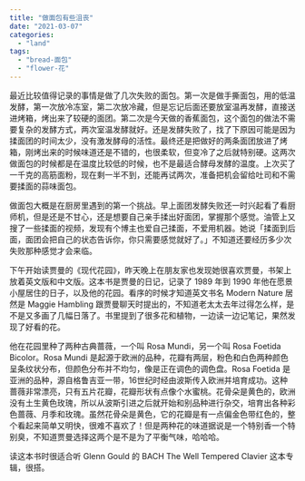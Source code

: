 ```yaml
---
title: "做面包有些沮丧"
date: "2021-03-07"
categories: 
  - "land"
tags: 
  - "bread-面包"
  - "flower-花"
---
```


最近比较值得记录的事情是做了几次失败的面包。第一次是做手撕面包，用的低温发酵，第一次放冷冻室，第二次放冷藏，但是忘记后面还要放室温再发酵，直接送进烤箱，烤出来了较硬的面团。第二次是今天做的香蕉面包，这个面包的做法不需要复杂的发酵方式，两次室温发酵就好。还是发酵失败了，找了下原因可能是因为揉面团的时间太少，没有激发酵母的活性。最终还是把做好的两条面团放进了烤箱，刚烤出来的时候味道还是不错的，也很柔软，但变冷了之后就特别硬。这两次做面包的时候都是在温度比较低的时候，也不是最适合酵母发酵的温度。上次买了一千克的高筋面粉，现在剩一半不到，还能再试两次，准备把机会留给吐司和不需要揉面的蒜味面包。  
  
做面包大概是在厨房里遇到的第一个挑战。早上面团发酵失败还一时兴起看了看厨师机，但是还是不甘心，还是想要自己亲手揉出好面团，掌握那个感觉。油管上又搜了一些揉面的视频，发现有个博主也爱自己揉面，不爱用机器。她说「揉面到后面，面团会把自己的状态告诉你，你只需要感觉就好了。」不知道还要经历多少次失败那种感觉才会来临。  
  
下午开始读贾曼的《现代花园》，昨天晚上在朋友家也发现她很喜欢贾曼，书架上放着英文版和中文版。这本书是贾曼的日记，记录了 1989 年到 1990 年他在愿景小屋居住的日子，以及他的花园。看序的时候才知道英文书名 Modern Nature 居然是 Maggie Hambling 跟贾曼聊天时提出的，不知道老太太去年过得怎么样，是不是又多画了几幅日落了。书里提到了很多花和植物，一边读一边记笔记，果然发现了好看的花。  
  
他在花园里种了两种古典蔷薇，一个叫 Rosa Mundi，另一个叫 Rosa Foetida Bicolor。Rosa Mundi 是起源于欧洲的品种，花瓣有两层，粉色和白色两种颜色呈条纹状分布，但颜色分布并不均匀，像是正在调色的调色盘。Rosa Foetida 是亚洲的品种，源自格鲁吉亚一带，16世纪时经由波斯传入欧洲并培育成功。这种蔷薇非常漂亮，只有五片花瓣，花瓣形状有点像个水蜜桃。花骨朵是黄色的，欧洲没有土生黄色玫瑰，所以从波斯引进之后就开始和别品种进行杂交，培育出各种彩色蔷薇、月季和玫瑰。虽然花骨朵是黄色，它的花瓣是有一点偏金色带红色的，整个看起来简单又明快，很难不喜欢了！但是两种花的味道据说是一个特别香一个特别臭，不知道贾曼选择这两个是不是为了平衡气味，哈哈哈。  
  
读这本书时很适合听 Glenn Gould 的 BACH The Well Tempered Clavier 这本专辑，很搭。
